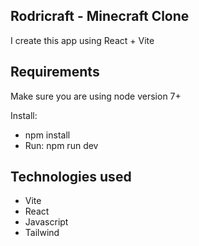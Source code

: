 ## Rodricraft - Minecraft Clone

I create this app using React + Vite

## Requirements

Make sure you are using node version 7+

Install: 
- npm install
- Run: npm run dev

## Technologies used

- Vite
- React
- Javascript
- Tailwind